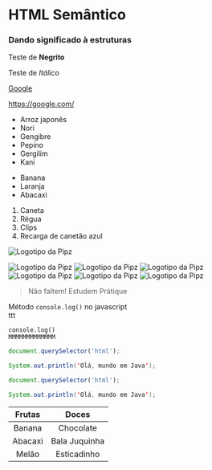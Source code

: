 # HTML Semântico
### Dando significado à estruturas

Teste de **Negrito**

Teste de *Itálico*

[Google](https://google.com/)

<https://google.com/>

* Arroz japonês
* Nori
* Gengibre
* Pepino
* Gergilim
* Kani

- Banana
- Laranja
- Abacaxi

1. Caneta
2. Régua
3. Clips
4. Recarga de canetão azul

![Logotipo da Pipz](https://pipz.io/shared/1/files/logo_academy.JPG)

![Logotipo da Pipz](https://pipz.com/static/images/blog/eddie.png) ![Logotipo da Pipz](https://pipz.com/static/images/blog/eddie.png) ![Logotipo da Pipz](https://pipz.com/static/images/blog/eddie.png) ![Logotipo da Pipz](https://pipz.com/static/images/blog/eddie.png) ![Logotipo da Pipz](https://pipz.com/static/images/blog/eddie.png) ![Logotipo da Pipz](https://pipz.com/static/images/blog/eddie.png)

> Não faltem!
> Estudem
> Prátique

Método `console.log()` no javascript<br>
ttt

`console.log()` <br>
`MMMMMMMMMMMMM`

```js
document.querySelector('html');
```

```java
System.out.println('Olá, mundo em Java');
```

~~~js
document.querySelector('html');
~~~

~~~java
System.out.println('Olá, mundo em Java');
~~~

Frutas | Doces
:--: | :--:
Banana | Chocolate
Abacaxi | Bala Juquinha
Melão | Esticadinho
